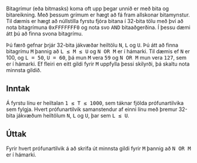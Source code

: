 
<p>Bitagrímur (eða <it>bitmasks</it>) koma oft upp þegar unnið er með bita og bitareikning. Með þessum grímum er hægt að fá fram allskonar bitamynstur. Til dæmis er hægt að núllstilla fyrstu fjóra bitana í 32-bita tölu með því að nota bitagrímuna <tt>0xFFFFFFF0</tt> og nota svo <tt>AND</tt> bitaaðgerðina. Í þessu dæmi átt þú að finna svona bitagrímu.</p>

<p>Þú færð gefnar þrjár 32-bita jákvæðar heiltölu <tt>N</tt>, <tt>L</tt> og <tt>U</tt>. Þú átt að finna bitagrímu <tt>M</tt> þannig að <tt>L &leq; M &leq; U</tt> og <tt>N OR M</tt> er í hámarki. Til dæmis ef <tt>N</tt> er 100, og <tt>L = 50</tt>, <tt>U = 60</tt>, þá mun <tt>M</tt> vera <tt>59</tt> og <tt>N OR M</tt> mun vera <tt>127</tt>, sem er í hámarki. Ef fleiri en eitt gildi fyrir <tt>M</tt> uppfylla þessi skilyrði, þá skaltu nota minnsta gildið.</p>

<h2>Inntak</h2>

<p>Á fyrstu línu er heiltalan <tt>1 &leq; T &leq; 1000</tt>, sem táknar fjölda prófunartilvika sem fylgja. Hvert prófunartilvik samanstendur af einni línu með þremur 32-bita jákvæðum heiltölum <tt>N</tt>, <tt>L</tt> og <tt>U</tt>, þar sem <tt>L &leq; U</tt>.</p>

<h2>Úttak</h2>

<p>Fyrir hvert prófunartilvik á að skrifa út minnsta gildi fyrir <tt>M</tt> þannig að <tt>N OR M</tt> er í hámarki.</p>

